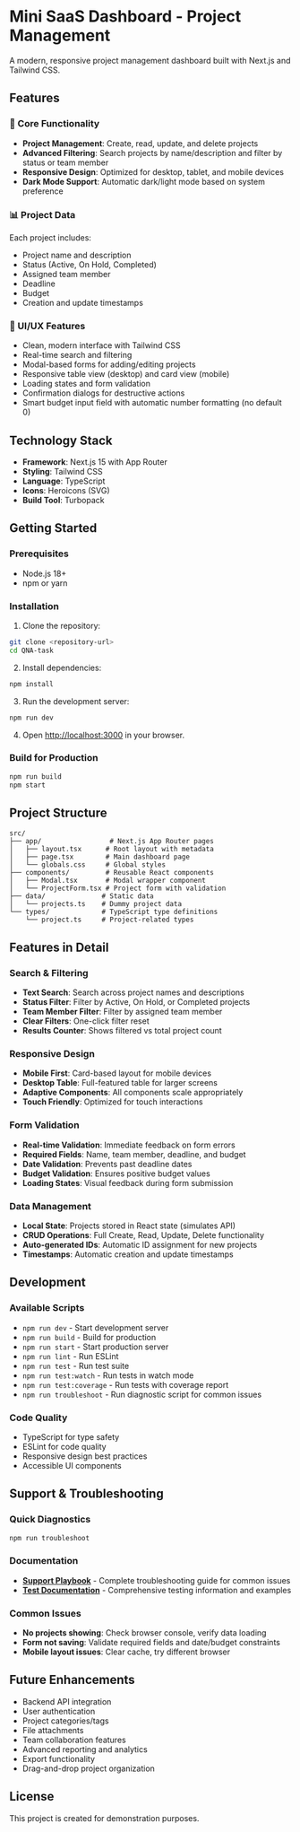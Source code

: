 # Mini SaaS Dashboard - Project Management

A modern, responsive project management dashboard built with Next.js and Tailwind CSS.

## Features

### 🎯 Core Functionality
- **Project Management**: Create, read, update, and delete projects
- **Advanced Filtering**: Search projects by name/description and filter by status or team member
- **Responsive Design**: Optimized for desktop, tablet, and mobile devices
- **Dark Mode Support**: Automatic dark/light mode based on system preference

### 📊 Project Data
Each project includes:
- Project name and description
- Status (Active, On Hold, Completed)
- Assigned team member
- Deadline
- Budget
- Creation and update timestamps

### 🎨 UI/UX Features
- Clean, modern interface with Tailwind CSS
- Real-time search and filtering
- Modal-based forms for adding/editing projects
- Responsive table view (desktop) and card view (mobile)
- Loading states and form validation
- Confirmation dialogs for destructive actions
- Smart budget input field with automatic number formatting (no default 0)

## Technology Stack

- **Framework**: Next.js 15 with App Router
- **Styling**: Tailwind CSS
- **Language**: TypeScript
- **Icons**: Heroicons (SVG)
- **Build Tool**: Turbopack

## Getting Started

### Prerequisites
- Node.js 18+ 
- npm or yarn

### Installation

1. Clone the repository:
```bash
git clone <repository-url>
cd QNA-task
```

2. Install dependencies:
```bash
npm install
```

3. Run the development server:
```bash
npm run dev
```

4. Open [http://localhost:3000](http://localhost:3000) in your browser.

### Build for Production

```bash
npm run build
npm start
```

## Project Structure

```
src/
├── app/                 # Next.js App Router pages
│   ├── layout.tsx      # Root layout with metadata
│   ├── page.tsx        # Main dashboard page
│   └── globals.css     # Global styles
├── components/         # Reusable React components
│   ├── Modal.tsx       # Modal wrapper component
│   └── ProjectForm.tsx # Project form with validation
├── data/              # Static data
│   └── projects.ts    # Dummy project data
└── types/             # TypeScript type definitions
    └── project.ts     # Project-related types
```

## Features in Detail

### Search & Filtering
- **Text Search**: Search across project names and descriptions
- **Status Filter**: Filter by Active, On Hold, or Completed projects
- **Team Member Filter**: Filter by assigned team member
- **Clear Filters**: One-click filter reset
- **Results Counter**: Shows filtered vs total project count

### Responsive Design
- **Mobile First**: Card-based layout for mobile devices
- **Desktop Table**: Full-featured table for larger screens
- **Adaptive Components**: All components scale appropriately
- **Touch Friendly**: Optimized for touch interactions

### Form Validation
- **Real-time Validation**: Immediate feedback on form errors
- **Required Fields**: Name, team member, deadline, and budget
- **Date Validation**: Prevents past deadline dates
- **Budget Validation**: Ensures positive budget values
- **Loading States**: Visual feedback during form submission

### Data Management
- **Local State**: Projects stored in React state (simulates API)
- **CRUD Operations**: Full Create, Read, Update, Delete functionality
- **Auto-generated IDs**: Automatic ID assignment for new projects
- **Timestamps**: Automatic creation and update timestamps

## Development

### Available Scripts

- `npm run dev` - Start development server
- `npm run build` - Build for production
- `npm run start` - Start production server
- `npm run lint` - Run ESLint
- `npm run test` - Run test suite
- `npm run test:watch` - Run tests in watch mode
- `npm run test:coverage` - Run tests with coverage report
- `npm run troubleshoot` - Run diagnostic script for common issues

### Code Quality
- TypeScript for type safety
- ESLint for code quality
- Responsive design best practices
- Accessible UI components

## Support & Troubleshooting

### Quick Diagnostics
```bash
npm run troubleshoot
```

### Documentation
- **[Support Playbook](SUPPORT_PLAYBOOK.md)** - Complete troubleshooting guide for common issues
- **[Test Documentation](TEST_DOCUMENTATION.md)** - Comprehensive testing information and examples

### Common Issues
- **No projects showing**: Check browser console, verify data loading
- **Form not saving**: Validate required fields and date/budget constraints
- **Mobile layout issues**: Clear cache, try different browser

## Future Enhancements

- Backend API integration
- User authentication
- Project categories/tags
- File attachments
- Team collaboration features
- Advanced reporting and analytics
- Export functionality
- Drag-and-drop project organization

## License

This project is created for demonstration purposes.